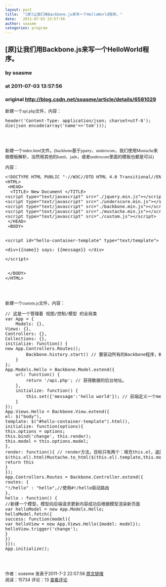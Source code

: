 ```yaml
---
layout: post
title:  "[原]让我们用Backbone.js来写一个HelloWorld程序。"
date:   2011-07-03 13:57:56
author: soasme
categories: program
---
```


## [原]让我们用Backbone.js来写一个HelloWorld程序。
### by soasme
### at 2011-07-03 13:57:56
### original <http://blog.csdn.net/soasme/article/details/6581029>

<div><p>新建一个<span style="font-family:Times New Roman">api.php</span><span style="font-family:宋体">文件，内容：</span></p><p></p><pre name="code">header(&#39;Content-Type: application/json; charset=utf-8&#39;);
die(json_encode(array(&#39;name&#39;=&gt;&#39;tom&#39;)));</pre><br><br><p></p><p>新建一个<span style="font-family:Times New Roman">index.html</span><span style="font-family:宋体">文件。(backbone基于jquery、underscore，我们使用Mustache来做模板解析，当然用其他的haml、jade，或者underscore里面的模板也都是可以)</span></p><p>内容：</p><p></p><pre name="code">&lt;!DOCTYPE HTML PUBLIC &quot;-//W3C//DTD HTML 4.0 Transitional//EN&quot;&gt;
&lt;HTML&gt;
 &lt;HEAD&gt;
  &lt;TITLE&gt; New Document &lt;/TITLE&gt;
&lt;script type=&quot;text/javascript&quot; src=&quot;./jquery.min.js&quot;&gt;&lt;/script&gt;
&lt;script type=&quot;text/javascript&quot; src=&quot;./underscore.min.js&quot;&gt;&lt;/script&gt;
&lt;script type=&quot;text/javascript&quot; src=&quot;./backbone.min.js&quot;&gt;&lt;/script&gt;
&lt;script type=&quot;text/javascript&quot; src=&quot;./mustache.min.js&quot;&gt;&lt;/script&gt;
&lt;script type=&quot;text/javascript&quot; src=&quot;./custom.js&quot;&gt;&lt;/script&gt;
 &lt;/HEAD&gt;
 &lt;BODY&gt;
  <p>&lt;script id=&quot;hello-container-template&quot; type=&quot;text/template&quot;&gt;</p><p>&lt;div&gt;{{name}} says: {{message}} &lt;/div&gt;</p><p>&lt;/script&gt;</p>
 &lt;/BODY&gt;
&lt;/HTML&gt;</pre><br><br><p></p><p>新建一个<span style="font-family:Times New Roman">custom.js</span><span style="font-family:宋体">文件，内容：</span></p><p></p><pre name="code">// 这是一个管理着 视图/控制/模型 的全局类
var App = {
    Models: {},
Views: {},
Controllers: {},
Collections: {},
initialize: function() {
new App.Controllers.Routes();
        Backbone.history.start() // 要驱动所有的Backbone程序，Backbone.history.start()是必须的。
    }
};
App.Models.Hello = Backbone.Model.extend({
    url: function() {
        return &#39;/api.php&#39;; // 获得数据的后台地址。
    },
    initialize: function() {
    	this.set({&#39;message&#39;:&#39;hello world&#39;}); // 前端定义一个message字段，name字段由后端提供。
    }
});
App.Views.Hello = Backbone.View.extend({
el: $(&quot;body&quot;),
template: $(&quot;#<span style="font-family:monospace;white-space:pre">hello-container-template</span>&quot;).html(),
initialize: function(options){
this.options = options;
this.bind(&#39;change&#39;, this.render);
this.model = this.options.model;
},
render: function(){ // render方法，目标只有两个：填充this.el，返回this以便链式操作。
$(this.el).html(Mustache.to_html($(this.el).template,this.model.toJSON()) );
return this
}
});
App.Controllers.Routes = Backbone.Controller.extend({
routes: {
&quot;!/hello&quot; : &quot;hello&quot;,//使用#!/hello驱动路由
},
hello : function() {
//新建一个模型，模型向后端请求更新内容成功后根据模型渲染新页面
var helloModel = new App.Models.Hello;
helloModel.fetch({
success: function(model){
var helloView = new App.Views.Hello({model: model});
helloView.trigger(&#39;change&#39;);
}
})
}});
App.initialize();</pre><br><br><p></p></div>
            <div>
                作者：soasme 发表于2011-7-2 22:57:56 <a href="http://blog.csdn.net/soasme/article/details/6581029">原文链接</a>
            </div>
            <div>
            阅读：15734 评论：13 <a href="http://blog.csdn.net/soasme/article/details/6581029#comments">查看评论</a>
            </div>